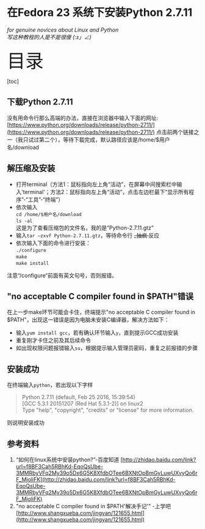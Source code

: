 # 在Fedora 23 系统下安装Python 2.7.11
*for genuine novices about Linux and Python* <br>
*写这种教程的人是不是很傻* *_(:з」∠)_*

<font size="8"> 目录 </font> <br>

[toc]

## 下载Python 2.7.11
没有用命令行那么高端的办法，直接在浏览器中输入下面的网址:
[https://www.python.org/downloads/release/python-2711/](https://www.python.org/downloads/release/python-2711/)
点击前两个链接之一（我只试过第二个），等待下载完成，默认路径应该是/home/$用户名/download
## 解压缩及安装
- 打开terminal（方法1：鼠标指向左上角“活动”，在屏幕中间搜索栏中输入'terminal'；方法2：鼠标指向左上角“活动”，点击左边栏最下“显示所有程序”-“工具”-“终端”）
- 依次输入 <br>
`cd /home/$用户名/download`<br>
`ls -al`<br>
这是为了查看压缩包的文件名，我的是“Python-2.7.11.gtz”
- 输入`tar –zxvf Python-2.7.11.gtz`，等待命令行 <del> _抽疯 </del> 反应
- 依次输入下面的命令进行安装： <br>
`./configure` <br>
`make` <br>
`make install`

注意“/configure“前面有英文句号，否则报错。
## "no acceptable C compiler found in $PATH"错误
在上一步make环节可能会卡住，终端提示"no acceptable C compiler found in $PATH"，出现这一错误是因为电脑未安装C编译器，解决方法如下：

- 输入`yum install gcc`，若有确认环节输入`y`，直到提示GCC成功安装
- 重复刚才卡住之前及其后续命令
- 如出现权限问题报错输入`su`，根据提示输入管理员密码，重复之前报错的步骤

## 安装成功
在终端输入`python`，若出现以下字样
>Python 2.7.11 (default, Feb 25 2016, 15:39:54) <br>
[GCC 5.3.1 20151207 (Red Hat 5.3.1-2)] on linux2 <br>
Type "help", "copyright", "credits" or "license" for more information.

则说明安装成功






## 参考资料
1. “如何在linux系统中安装python?”-百度知道 
	[http://zhidao.baidu.com/link?url=f8BF3Cah5RBhKd-EqoQsUbe-3MMRbyVFq2My39o5Dx6G5K8XfdbOTee6BXNtOpBmGyLuwUXvyQo6rF_MjoliFK](http://zhidao.baidu.com/link?url=f8BF3Cah5RBhKd-EqoQsUbe-3MMRbyVFq2My39o5Dx6G5K8XfdbOTee6BXNtOpBmGyLuwUXvyQo6rF_MjoliFK)
2. "no acceptable C compiler found in $PATH'解决手记'" -上学吧 
  [http://www.shangxueba.com/jingyan/121655.html](http://www.shangxueba.com/jingyan/121655.html)
